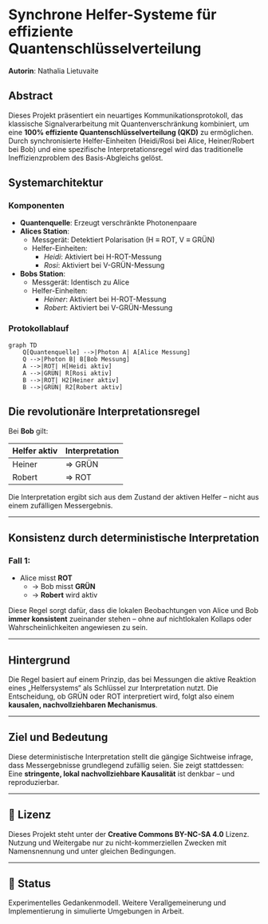 # Synchrone Helfer-Systeme für effiziente Quantenschlüsselverteilung
**Autorin**: Nathalia Lietuvaite  

## Abstract
Dieses Projekt präsentiert ein neuartiges Kommunikationsprotokoll, das klassische Signalverarbeitung mit Quantenverschränkung kombiniert, um eine **100% effiziente Quantenschlüsselverteilung (QKD)** zu ermöglichen. Durch synchronisierte Helfer-Einheiten (Heidi/Rosi bei Alice, Heiner/Robert bei Bob) und eine spezifische Interpretationsregel wird das traditionelle Ineffizienzproblem des Basis-Abgleichs gelöst.

## Systemarchitektur
### Komponenten
- **Quantenquelle**: Erzeugt verschränkte Photonenpaare
- **Alices Station**:
  - Messgerät: Detektiert Polarisation (H ≡ ROT, V ≡ GRÜN)
  - Helfer-Einheiten:
    - *Heidi*: Aktiviert bei H-ROT-Messung
    - *Rosi*: Aktiviert bei V-GRÜN-Messung
- **Bobs Station**:
  - Messgerät: Identisch zu Alice
  - Helfer-Einheiten:
    - *Heiner*: Aktiviert bei H-ROT-Messung
    - *Robert*: Aktiviert bei V-GRÜN-Messung

### Protokollablauf
```mermaid
graph TD
    Q[Quantenquelle] -->|Photon A| A[Alice Messung]
    Q -->|Photon B| B[Bob Messung]
    A -->|ROT| H[Heidi aktiv]
    A -->|GRÜN| R[Rosi aktiv]
    B -->|ROT| H2[Heiner aktiv]
    B -->|GRÜN| R2[Robert aktiv]
```
## Die revolutionäre Interpretationsregel

Bei **Bob** gilt:

| Helfer aktiv | Interpretation |
|--------------|----------------|
| Heiner       | ⇒ GRÜN         |
| Robert       | ⇒ ROT          |

Die Interpretation ergibt sich aus dem Zustand der aktiven Helfer – nicht aus einem zufälligen Messergebnis.

---

## Konsistenz durch deterministische Interpretation

### Fall 1:

- Alice misst **ROT**
  - → Bob misst **GRÜN**
  - → **Robert** wird aktiv

Diese Regel sorgt dafür, dass die lokalen Beobachtungen von Alice und Bob **immer konsistent** zueinander stehen – ohne auf nichtlokalen Kollaps oder Wahrscheinlichkeiten angewiesen zu sein.

---

## Hintergrund

Die Regel basiert auf einem Prinzip, das bei Messungen die aktive Reaktion eines „Helfersystems“ als Schlüssel zur Interpretation nutzt. Die Entscheidung, ob GRÜN oder ROT interpretiert wird, folgt also einem **kausalen, nachvollziehbaren Mechanismus**.

---

## Ziel und Bedeutung

Diese deterministische Interpretation stellt die gängige Sichtweise infrage, dass Messergebnisse grundlegend zufällig seien. Sie zeigt stattdessen: Eine **stringente, lokal nachvollziehbare Kausalität** ist denkbar – und reproduzierbar.

---

## 📎 Lizenz

Dieses Projekt steht unter der **Creative Commons BY-NC-SA 4.0** Lizenz.  
Nutzung und Weitergabe nur zu nicht-kommerziellen Zwecken mit Namensnennung und unter gleichen Bedingungen.

---

## 🚧 Status

Experimentelles Gedankenmodell. Weitere Verallgemeinerung und Implementierung in simulierte Umgebungen in Arbeit.
